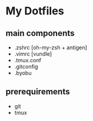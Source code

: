 # My Dotfiles

## main components
- .zshrc [oh-my-zsh + antigen]
- .vimrc [vundle]
- .tmux.conf
- .gitconfig
- .byobu
## prerequirements
- git 
- tmux
